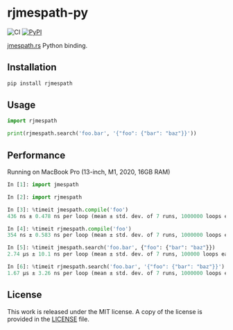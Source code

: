 # rjmespath-py

![CI](https://github.com/messense/rjmespath-py/workflows/CI/badge.svg)
[![PyPI](https://img.shields.io/pypi/v/rjmespath.svg)](https://pypi.org/project/rjmespath)

[jmespath.rs](https://github.com/jmespath/jmespath.rs) Python binding.

## Installation

```bash
pip install rjmespath
```

## Usage

```python
import rjmespath

print(rjmespath.search('foo.bar', '{"foo": {"bar": "baz"}}'))
```

## Performance

Running on MacBook Pro (13-inch, M1, 2020, 16GB RAM)

```python
In [1]: import jmespath

In [2]: import rjmespath

In [3]: %timeit jmespath.compile('foo')
436 ns ± 0.478 ns per loop (mean ± std. dev. of 7 runs, 1000000 loops each)

In [4]: %timeit rjmespath.compile('foo')
354 ns ± 0.583 ns per loop (mean ± std. dev. of 7 runs, 1000000 loops each)

In [5]: %timeit jmespath.search('foo.bar', {"foo": {"bar": "baz"}})
2.74 µs ± 10.1 ns per loop (mean ± std. dev. of 7 runs, 100000 loops each)

In [6]: %timeit rjmespath.search('foo.bar', '{"foo": {"bar": "baz"}}')
1.67 µs ± 3.26 ns per loop (mean ± std. dev. of 7 runs, 1000000 loops each)
```

## License

This work is released under the MIT license. A copy of the license is provided in the [LICENSE](./LICENSE) file.
